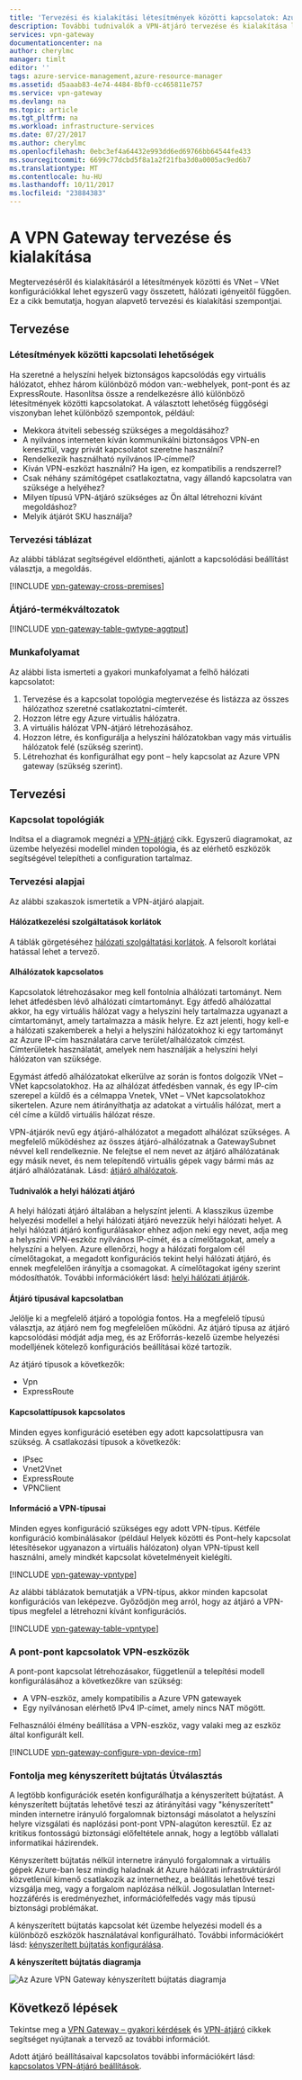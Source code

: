 ```yaml
---
title: 'Tervezési és kialakítási létesítmények közötti kapcsolatok: Azure VPN Gateway |} Microsoft Docs'
description: További tudnivalók a VPN-átjáró tervezése és kialakítása létesítmények közötti, hibrid és VNet – VNet kapcsolatokhoz
services: vpn-gateway
documentationcenter: na
author: cherylmc
manager: timlt
editor: ''
tags: azure-service-management,azure-resource-manager
ms.assetid: d5aaab83-4e74-4484-8bf0-cc465811e757
ms.service: vpn-gateway
ms.devlang: na
ms.topic: article
ms.tgt_pltfrm: na
ms.workload: infrastructure-services
ms.date: 07/27/2017
ms.author: cherylmc
ms.openlocfilehash: 0ebc3ef4a64432e993dd6ed69766bb64544fe433
ms.sourcegitcommit: 6699c77dcbd5f8a1a2f21fba3d0a0005ac9ed6b7
ms.translationtype: MT
ms.contentlocale: hu-HU
ms.lasthandoff: 10/11/2017
ms.locfileid: "23884383"
---
```

# <a name="planning-and-design-for-vpn-gateway"></a>A VPN Gateway tervezése és kialakítása

Megtervezéséről és kialakításáról a létesítmények közötti és VNet – VNet konfigurációkkal lehet egyszerű vagy összetett, hálózati igényeitől függően. Ez a cikk bemutatja, hogyan alapvető tervezési és kialakítási szempontjai.

## <a name="planning"></a>Tervezése

### <a name="compare"></a>Létesítmények közötti kapcsolati lehetőségek

Ha szeretné a helyszíni helyek biztonságos kapcsolódás egy virtuális hálózatot, ehhez három különböző módon van:-webhelyek, pont-pont és az ExpressRoute. Hasonlítsa össze a rendelkezésre álló különböző létesítmények közötti kapcsolatokat. A választott lehetőség függőségi viszonyban lehet különböző szempontok, például:

* Mekkora átviteli sebesség szükséges a megoldásához?
* A nyilvános interneten kíván kommunikálni biztonságos VPN-en keresztül, vagy privát kapcsolatot szeretne használni?
* Rendelkezik használható nyilvános IP-címmel?
* Kíván VPN-eszközt használni? Ha igen, ez kompatibilis a rendszerrel?
* Csak néhány számítógépet csatlakoztatna, vagy állandó kapcsolatra van szüksége a helyéhez?
* Milyen típusú VPN-átjáró szükséges az Ön által létrehozni kívánt megoldáshoz?
* Melyik átjárót SKU használja?

### <a name="planningtable"></a>Tervezési táblázat

Az alábbi táblázat segítségével eldöntheti, ajánlott a kapcsolódási beállítást választja, a megoldás.

[!INCLUDE [vpn-gateway-cross-premises](../../includes/vpn-gateway-cross-premises-include.md)]

### <a name="gwsku"></a>Átjáró-termékváltozatok

[!INCLUDE [vpn-gateway-table-gwtype-aggtput](../../includes/vpn-gateway-table-gwtype-aggtput-include.md)]

### <a name="wf"></a>Munkafolyamat

Az alábbi lista ismerteti a gyakori munkafolyamat a felhő hálózati kapcsolatot:

1. Tervezése és a kapcsolat topológia megtervezése és listázza az összes hálózathoz szeretné csatlakoztatni-címterét.
2. Hozzon létre egy Azure virtuális hálózatra. 
3. A virtuális hálózat VPN-átjáró létrehozásához.
4. Hozzon létre, és konfigurálja a helyszíni hálózatokban vagy más virtuális hálózatok felé (szükség szerint).
5. Létrehozhat és konfigurálhat egy pont – hely kapcsolat az Azure VPN gateway (szükség szerint).

## <a name="design"></a>Tervezési
### <a name="topologies"></a>Kapcsolat topológiák

Indítsa el a diagramok megnézi a [VPN-átjáró](vpn-gateway-about-vpngateways.md) cikk. Egyszerű diagramokat, az üzembe helyezési modellel minden topológia, és az elérhető eszközök segítségével telepítheti a configuration tartalmaz.

### <a name="designbasics"></a>Tervezési alapjai

Az alábbi szakaszok ismertetik a VPN-átjáró alapjait. 

#### <a name="servicelimits"></a>Hálózatkezelési szolgáltatások korlátok

A táblák görgetéséhez [hálózati szolgáltatási korlátok](../azure-subscription-service-limits.md#networking-limits). A felsorolt korlátai hatással lehet a tervező.

#### <a name="subnets"></a>Alhálózatok kapcsolatos

Kapcsolatok létrehozásakor meg kell fontolnia alhálózati tartományt. Nem lehet átfedésben lévő alhálózati címtartományt. Egy átfedő alhálózattal akkor, ha egy virtuális hálózat vagy a helyszíni hely tartalmazza ugyanazt a címtartományt, amely tartalmazza a másik helyre. Ez azt jelenti, hogy kell-e a hálózati szakemberek a helyi a helyszíni hálózatokhoz ki egy tartományt az Azure IP-cím használatára carve terület/alhálózatok címzést. Címterületek használatát, amelyek nem használják a helyszíni helyi hálózaton van szüksége.

Egymást átfedő alhálózatokat elkerülve az során is fontos dolgozik VNet – VNet kapcsolatokhoz. Ha az alhálózat átfedésben vannak, és egy IP-cím szerepel a küldő és a célmappa Vnetek, VNet – VNet kapcsolatokhoz sikertelen. Azure nem átirányíthatja az adatokat a virtuális hálózat, mert a cél címe a küldő virtuális hálózat része.

VPN-átjárók nevű egy átjáró-alhálózatot a megadott alhálózat szükséges. A megfelelő működéshez az összes átjáró-alhálózatnak a GatewaySubnet névvel kell rendelkeznie. Ne felejtse el nem nevet az átjáró alhálózatának egy másik nevet, és nem telepítendő virtuális gépek vagy bármi más az átjáró alhálózatának. Lásd: [átjáró alhálózatok](vpn-gateway-about-vpn-gateway-settings.md#gwsub).

#### <a name="local"></a>Tudnivalók a helyi hálózati átjáró

A helyi hálózati átjáró általában a helyszínt jelenti. A klasszikus üzembe helyezési modellel a helyi hálózati átjáró nevezzük helyi hálózati helyet. A helyi hálózati átjáró konfigurálásakor ehhez adjon neki egy nevet, adja meg a helyszíni VPN-eszköz nyilvános IP-címét, és a címelőtagokat, amely a helyszíni a helyen. Azure ellenőrzi, hogy a hálózati forgalom cél címelőtagokat, a megadott konfigurációs tekint helyi hálózati átjáró, és ennek megfelelően irányítja a csomagokat. A címelőtagokat igény szerint módosíthatók. További információkért lásd: [helyi hálózati átjárók](vpn-gateway-about-vpn-gateway-settings.md#lng).

#### <a name="gwtype"></a>Átjáró típusával kapcsolatban

Jelölje ki a megfelelő átjáró a topológia fontos. Ha a megfelelő típusú választja, az átjáró nem fog megfelelően működni. Az átjáró típusa az átjáró kapcsolódási módját adja meg, és az Erőforrás-kezelő üzembe helyezési modelljének kötelező konfigurációs beállításai közé tartozik.

Az átjáró típusok a következők:

* Vpn
* ExpressRoute

#### <a name="connectiontype"></a>Kapcsolattípusok kapcsolatos

Minden egyes konfiguráció esetében egy adott kapcsolattípusra van szükség. A csatlakozási típusok a következők:

* IPsec
* Vnet2Vnet
* ExpressRoute
* VPNClient

#### <a name="vpntype"></a>Információ a VPN-típusai

Minden egyes konfiguráció szükséges egy adott VPN-típus. Kétféle konfiguráció kombinálásakor (például Helyek közötti és Pont–hely kapcsolat létesítésekor ugyanazon a virtuális hálózaton) olyan VPN-típust kell használni, amely mindkét kapcsolat követelményeit kielégíti.

[!INCLUDE [vpn-gateway-vpntype](../../includes/vpn-gateway-vpntype-include.md)]

Az alábbi táblázatok bemutatják a VPN-típus, akkor minden kapcsolat konfigurációs van leképezve. Győződjön meg arról, hogy az átjáró a VPN-típus megfelel a létrehozni kívánt konfigurációs. 

[!INCLUDE [vpn-gateway-table-vpntype](../../includes/vpn-gateway-table-vpntype-include.md)]

### <a name="devices"></a>A pont-pont kapcsolatok VPN-eszközök

A pont-pont kapcsolat létrehozásakor, függetlenül a telepítési modell konfigurálásához a következőkre van szükség:

* A VPN-eszköz, amely kompatibilis a Azure VPN gatewayek
* Egy nyilvánosan elérhető IPv4 IP-címet, amely nincs NAT mögött.

Felhasználói élmény beállítása a VPN-eszköz, vagy valaki meg az eszköz által konfigurált kell.

[!INCLUDE [vpn-gateway-configure-vpn-device-rm](../../includes/vpn-gateway-configure-vpn-device-rm-include.md)]

### <a name="forcedtunnel"></a>Fontolja meg kényszerített bújtatás Útválasztás

A legtöbb konfigurációk esetén konfigurálhatja a kényszerített bújtatást. A kényszerített bújtatás lehetővé teszi az átirányítási vagy "kényszerített" minden internetre irányuló forgalomnak biztonsági másolatot a helyszíni helyre vizsgálati és naplózási pont-pont VPN-alagúton keresztül. Ez az kritikus fontosságú biztonsági előfeltétele annak, hogy a legtöbb vállalati informatikai házirendek. 

Kényszerített bújtatás nélkül internetre irányuló forgalomnak a virtuális gépek Azure-ban lesz mindig haladnak át Azure hálózati infrastruktúráról közvetlenül kimenő csatlakozik az internethez, a beállítás lehetővé teszi vizsgálja meg, vagy a forgalom naplózása nélkül. Jogosulatlan Internet-hozzáférés is eredményezhet, információfelfedés vagy más típusú biztonsági problémákat.

A kényszerített bújtatás kapcsolat két üzembe helyezési modell és a különböző eszközök használatával konfigurálható. További információkért lásd: [kényszerített bújtatás konfigurálása](vpn-gateway-forced-tunneling-rm.md).

**A kényszerített bújtatás diagramja**

![Az Azure VPN Gateway kényszerített bújtatás diagramja](./media/vpn-gateway-plan-design/forced-tunneling-diagram.png)

## <a name="next-steps"></a>Következő lépések

Tekintse meg a [VPN Gateway – gyakori kérdések](vpn-gateway-vpn-faq.md) és [VPN-átjáró](vpn-gateway-about-vpngateways.md) cikkek segítséget nyújtanak a tervező az további információt.

Adott átjáró beállításaival kapcsolatos további információkért lásd: [kapcsolatos VPN-átjáró beállítások](vpn-gateway-about-vpn-gateway-settings.md).